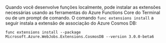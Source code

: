 Quando você desenvolve funções localmente, pode instalar as extensões necessárias usando as ferramentas do Azure Functions Core do Terminal ou de um prompt de comando. O comando `func extensions install` a seguir instala a extensão de associação do Azure Cosmos DB:

```
func extensions install --package Microsoft.Azure.WebJobs.Extensions.CosmosDB --version 3.0.0-beta6 
```
